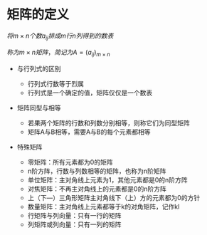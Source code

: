 # 矩阵的定义

$将m\times n个数a_{ij}排成m行n列得到的数表$

$称为m\times n矩阵，简记为A=(a_{ij})_{m\times n}$

* 与行列式的区别
  * 行列式行数等于烈属
  * 行列式是一个确定的值，矩阵仅仅是一个数表
* 矩阵同型与相等
  * 若果两个矩阵的行数和列数分别相等，则称它们为同型矩阵
  * 矩阵A与B相等，需要A与B的每个元素都相等

* 特殊矩阵
  * 零矩阵：所有元素都为0的矩阵
  * n阶方阵，行数与列数相等的矩阵，也称为n阶矩阵
  * 单位矩阵：主对角线上元素为1，其他元素都是0的n阶方阵
  * 对焦矩阵：不再主对角线上的元素都是0的n阶方阵
  * 上（下—）三角形矩阵主对角线下（上）方的元素都为0的方针
  * 数量矩阵：主对角线上元素都等于k的对角矩阵，记作kI
  * 行矩阵与列向量：只有一行的矩阵
  * 列矩阵或列向量：只有一列的矩阵